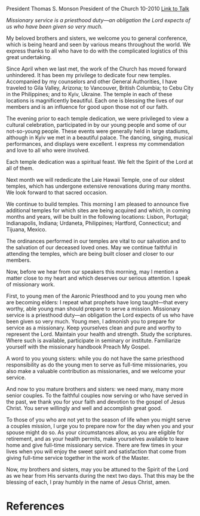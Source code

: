 President Thomas S. Monson
President of the Church
10-2010
[Link to Talk](https://www.churchofjesuschrist.org/study/general-conference/2010/10/as-we-meet-together-again?lang=eng)

_Missionary service is a priesthood duty—an obligation the Lord expects of us who have been given so very much._

My beloved brothers and sisters, we welcome you to general conference, which is being heard and seen by various means throughout the world. We express thanks to all who have to do with the complicated logistics of this great undertaking.

Since April when we last met, the work of the Church has moved forward unhindered. It has been my privilege to dedicate four new temples. Accompanied by my counselors and other General Authorities, I have traveled to Gila Valley, Arizona; to Vancouver, British Columbia; to Cebu City in the Philippines; and to Kyiv, Ukraine. The temple in each of these locations is magnificently beautiful. Each one is blessing the lives of our members and is an influence for good upon those not of our faith.

The evening prior to each temple dedication, we were privileged to view a cultural celebration, participated in by our young people and some of our not-so-young people. These events were generally held in large stadiums, although in Kyiv we met in a beautiful palace. The dancing, singing, musical performances, and displays were excellent. I express my commendation and love to all who were involved.

Each temple dedication was a spiritual feast. We felt the Spirit of the Lord at all of them.

Next month we will rededicate the Laie Hawaii Temple, one of our oldest temples, which has undergone extensive renovations during many months. We look forward to that sacred occasion.

We continue to build temples. This morning I am pleased to announce five additional temples for which sites are being acquired and which, in coming months and years, will be built in the following locations: Lisbon, Portugal; Indianapolis, Indiana; Urdaneta, Philippines; Hartford, Connecticut; and Tijuana, Mexico.

The ordinances performed in our temples are vital to our salvation and to the salvation of our deceased loved ones. May we continue faithful in attending the temples, which are being built closer and closer to our members.

Now, before we hear from our speakers this morning, may I mention a matter close to my heart and which deserves our serious attention. I speak of missionary work.

First, to young men of the Aaronic Priesthood and to you young men who are becoming elders: I repeat what prophets have long taught—that every worthy, able young man should prepare to serve a mission. Missionary service is a priesthood duty—an obligation the Lord expects of us who have been given so very much. Young men, I admonish you to prepare for service as a missionary. Keep yourselves clean and pure and worthy to represent the Lord. Maintain your health and strength. Study the scriptures. Where such is available, participate in seminary or institute. Familiarize yourself with the missionary handbook Preach My Gospel.

A word to you young sisters: while you do not have the same priesthood responsibility as do the young men to serve as full-time missionaries, you also make a valuable contribution as missionaries, and we welcome your service.

And now to you mature brothers and sisters: we need many, many more senior couples. To the faithful couples now serving or who have served in the past, we thank you for your faith and devotion to the gospel of Jesus Christ. You serve willingly and well and accomplish great good.

To those of you who are not yet to the season of life when you might serve a couples mission, I urge you to prepare now for the day when you and your spouse might do so. As your circumstances allow, as you are eligible for retirement, and as your health permits, make yourselves available to leave home and give full-time missionary service. There are few times in your lives when you will enjoy the sweet spirit and satisfaction that come from giving full-time service together in the work of the Master.

Now, my brothers and sisters, may you be attuned to the Spirit of the Lord as we hear from His servants during the next two days. That this may be the blessing of each, I pray humbly in the name of Jesus Christ, amen.

# References
